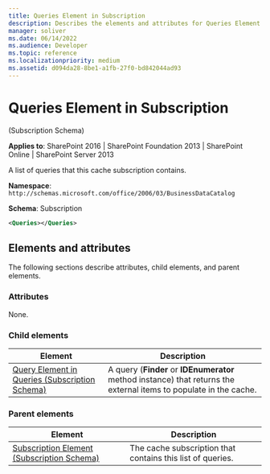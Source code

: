 ```yaml
---
title: Queries Element in Subscription
description: Describes the elements and attributes for Queries Element in Subscription, which is a list of queries that this cache subscription contains.
manager: soliver
ms.date: 06/14/2022
ms.audience: Developer
ms.topic: reference
ms.localizationpriority: medium
ms.assetid: d094da28-8be1-a1fb-27f0-bd842044ad93
---
```


# Queries Element in Subscription

(Subscription Schema)

**Applies to**: SharePoint 2016 | SharePoint Foundation 2013 | SharePoint Online | SharePoint Server 2013

A list of queries that this cache subscription contains.

**Namespace**: `http://schemas.microsoft.com/office/2006/03/BusinessDataCatalog`

**Schema**: Subscription

```XML
<Queries></Queries>
```

## Elements and attributes

The following sections describe attributes, child elements, and parent elements.

### Attributes

None.

### Child elements

| Element | Description |
|---------|-------------|
| [Query Element in Queries (Subscription Schema)](query-element-in-queries-subscription-schema.md) | A query (**Finder** or **IDEnumerator** method instance) that returns the external items to populate in the cache. |

### Parent elements

| Element | Description |
|---------|-------------|
| [Subscription Element (Subscription Schema)](subscription-element-subscription-schema.md) | The cache subscription that contains this list of queries. |
